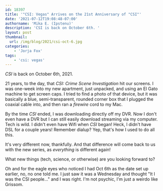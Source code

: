```yaml
---
id: 18397
title: '"CSI: Vegas" Arrives on the 21st Anniversary of "CSI"'
date: '2021-07-12T19:08:48-07:00'
authorname: 'Mika E. (Ipstenu)'
description: 'CSI is back on October 6th. '
layout: post
thumbnail:
  url: /img/blog/2021/csi-oct-6.jpg
categories:
    - 'Jorja Fox'
tags:
    - 'csi: vegas'
---
```


_CSI_ is back on October 6th, 2021.

21 years, to the day, that _CSI: Crime Scene Investigation_ hit our screens. I was one-week into my new apartment, just unpacked, and using an El Gato machine to get screen caps. I tried to find a photo of that device, but it was basically a blue, semi-transparent, rounded corner box that I plugged the coaxial cable into, and then ran a _firewire_ cord to my Mac.

By the time _CSI_ ended, I was downloading directly off my DVR.  Now I don't even have a DVR but I can still easily download streaming via my computer. Tech is wild. I didn't even have Wifi when _CSI_ began! Heck, I didn't have DSL for a couple years! Remember dialup? Yep, that's how I used to do all this.

It's very different now, thankfully. And that difference will come back to us with the new series, as _everything_ is different again!

What new things (tech, science, or otherwise) are you looking forward to?

Oh and for the eagle eyes who noticed I had Oct 6th as the date set up earlier, no, no one told me. I just saw it was a Wednesday and thought "It I was the CSI people..." and I was right. I'm not psychic, I'm just a weirdo like Grissom.
